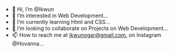 - 👋 Hi, I’m @Ikwun
- 👀 I’m interested in Web Development...
- 🌱 I’m currently learning Html and CSS...
- 💞️ I’m looking to collaborate on Projects on Web Development...
- 📫 How to reach me at ikwunogar@gmail.com, on Instagram @Hovanna...

<!---
Ikwun/Ikwun is a ✨ special ✨ repository because its `README.md` (this file) appears on your GitHub profile.
You can click the Preview link to take a look at your changes.
--->
